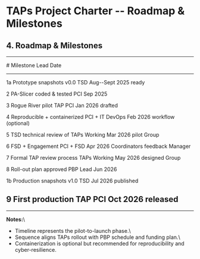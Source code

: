 # TAPs Project Charter -- Roadmap & Milestones

## 4. Roadmap & Milestones

  -----------------------------------------------------------------------
  \#         Milestone                    Lead            Date
  ---------- ---------------------------- --------------- ---------------
  1a         Prototype snapshots v0.0     TSD             Aug--Sept 2025
             ready                                        

  2          PA-Slicer coded & tested     PCI             Sep 2025

  3          Rogue River pilot TAP        PCI             Jan 2026
             drafted                                      

  4          Reproducible + containerized PCI + IT DevOps Feb 2026
             workflow (optional)                          

  5          TSD technical review of      TAPs Working    Mar 2026
             pilot                        Group           

  6          FSD + Engagement             PCI + FSD       Apr 2026
             Coordinators feedback        Manager         

  7          Formal TAP review process    TAPs Working    May 2026
             designed                     Group           

  8          Roll-out plan approved       PBP Lead        Jun 2026

  1b         Production snapshots v1.0    TSD             Jul 2026
             published                                    

  9          First production TAP         PCI             Oct 2026
             released                                     
  -----------------------------------------------------------------------

------------------------------------------------------------------------

**Notes:**\
- Timeline represents the pilot-to-launch phase.\
- Sequence aligns TAPs rollout with PBP schedule and funding plan.\
- Containerization is optional but recommended for reproducibility and
cyber-resilience.
